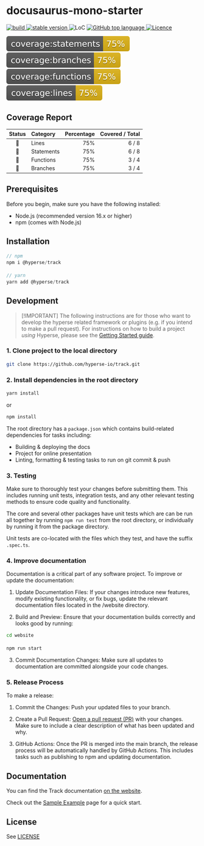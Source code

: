 <h1 align="left">docusaurus-mono-starter</h1>

<p align="left">
  <a aria-label="Build" href="https://github.com/hyperse-io/docusaurus-mono-starter/actions?query=workflow%3ACI">
    <img alt="build" src="https://img.shields.io/github/actions/workflow/status/hyperse-io/docusaurus-mono-starter/ci-integrity.yml?branch=main&label=ci&logo=github&style=flat-quare&labelColor=000000" />
  </a>
  <a aria-label="stable version" href="https://www.npmjs.com/package/@hyperse/docusaurus-mono-starter">
    <img alt="stable version" src="https://img.shields.io/npm/v/%40hyperse%2Fdocusaurus-mono-starter?branch=main&label=version&logo=npm&style=flat-quare&labelColor=000000" />
  </a>
  <a>
    <img alt="LoC" src="https://img.shields.io/bundlephobia/min/%40hyperse%2Fdocusaurus-mono-starter?style=flat-quare&labelColor=000000" />
  </a>
  <a aria-label="Top language" href="https://github.com/hyperse-io/docusaurus-mono-starter/search?l=typescript">
    <img alt="GitHub top language" src="https://img.shields.io/github/languages/top/hyperse-io/docusaurus-mono-starter?style=flat-square&labelColor=000&color=blue">
  </a>
  <a aria-label="Licence" href="https://github.com/hyperse-io/docusaurus-mono-starter/blob/main/LICENSE.md">
    <img alt="Licence" src="https://img.shields.io/github/license/hyperse-io/docusaurus-mono-starter?style=flat-quare&labelColor=000000" />
  </a>
</p>
<p align="left">
    <img alt="Coverage: Statements" src="https://raw.githubusercontent.com/hyperse-io/docusaurus-mono-starter/coverage/badges/statements.svg" />
    <img alt="Coverage: Branches version" src="https://raw.githubusercontent.com/hyperse-io/docusaurus-mono-starter/coverage/badges/branches.svg" />
    <img alt="Coverage: Functions" src="https://raw.githubusercontent.com/hyperse-io/docusaurus-mono-starter/coverage/badges/functions.svg" />
    <img alt="Coverage: Lines" src="https://raw.githubusercontent.com/hyperse-io/docusaurus-mono-starter/coverage/badges/lines.svg">
  </a>
</p>

<!-- hyperse-vitest-coverage-reporter-marker-readme -->

## Coverage Report

<table> <thead> <tr> <th align="center">Status</th> <th align="left">Category</th> <th align="right">Percentage</th> <th align="right">Covered / Total</th> </tr> </thead> <tbody> <tr> <td align="center">🔵</td> <td align="left">Lines</td> <td align="right">75%</td> <td align="right">6 / 8</td> </tr> <tr> <td align="center">🔵</td> <td align="left">Statements</td> <td align="right">75%</td> <td align="right">6 / 8</td> </tr> <tr> <td align="center">🔵</td> <td align="left">Functions</td> <td align="right">75%</td> <td align="right">3 / 4</td> </tr> <tr> <td align="center">🔵</td> <td align="left">Branches</td> <td align="right">75%</td> <td align="right">3 / 4</td> </tr> </tbody> </table>

## Prerequisites

Before you begin, make sure you have the following installed:

* Node.js (recommended version 16.x or higher)
* npm (comes with Node.js)

## Installation

```ts
// npm
npm i @hyperse/track

// yarn
yarn add @hyperse/track
```

## Development

> \[!IMPORTANT]
> The following instructions are for those who want to develop the hyperse related framework or plugins (e.g. if you intend to make a pull request). For instructions on how to build a project *using* Hyperse, please see the [Getting Started guide](https://hyperse-io.github.io/docusaurus-mono-starter/docs/community/contributing).

### 1. Clone project to the local directory

```bash
git clone https://github.com/hyperse-io/track.git
```

### 2. Install dependencies in the root directory

```bash
yarn install
```

or

```bash
npm install
```

The root directory has a `package.json` which contains build-related dependencies for tasks including:

* Building & deploying the docs
* Project for online presentation
* Linting, formatting & testing tasks to run on git commit & push

### 3. Testing

Make sure to thoroughly test your changes before submitting them. This includes running unit tests, integration tests, and any other relevant testing methods to ensure code quality and functionality.

The core and several other packages have unit tests which are can be run all together by running `npm run test` from the root directory, or individually by running it from the package directory.

Unit tests are co-located with the files which they test, and have the suffix `.spec.ts`.

### 4. Improve documentation

Documentation is a critical part of any software project. To improve or update the documentation:

1. Update Documentation Files: If your changes introduce new features, modify existing functionality, or fix bugs, update the relevant documentation files located in the /website directory.

2. Build and Preview: Ensure that your documentation builds correctly and looks good by running:

```bash
cd website

npm run start
```

3. Commit Documentation Changes: Make sure all updates to documentation are committed alongside your code changes.

### 5. Release Process

To make a release:

1. Commit the Changes: Push your updated files to your branch.

2. Create a Pull Request: [Open a pull request (PR)](https://github.com/hyperse-io/docusaurus-mono-starter/compare) with your changes. Make sure to include a clear description of what has been updated and why.

3. GitHub Actions: Once the PR is merged into the main branch, the release process will be automatically handled by GitHub Actions. This includes tasks such as publishing to npm and updating documentation.

## Documentation

You can find the Track documentation [on the website](https://hyperse-io.github.io/docusaurus-mono-starter/).

Check out the [Sample Example](https://hyperse-io.github.io/docusaurus-mono-starter/docs/intro/sample-example) page for a quick start.

## License

See [LICENSE](https://github.com/hyperse-io/docusaurus-mono-starter/blob/main/LICENSE.md)
